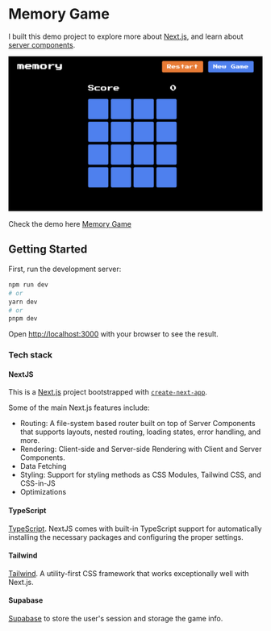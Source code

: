 # Memory Game

I built this demo project to explore more about [Next.js](https://nextjs.org/), and learn about [server components](https://nextjs.org/docs/getting-started/react-essentials#server-components).

![Memory game app](public/memory.png)

Check the demo here [Memory Game](https://memory-game-micheleancheta.vercel.app/)

## Getting Started

First, run the development server:

```bash
npm run dev
# or
yarn dev
# or
pnpm dev
```

Open [http://localhost:3000](http://localhost:3000) with your browser to see the result.

### Tech stack
#### NextJS

This is a [Next.js](https://nextjs.org/) project bootstrapped with [`create-next-app`](https://github.com/vercel/next.js/tree/canary/packages/create-next-app).

Some of the main Next.js features include:

* Routing: A file-system based router built on top of Server Components that supports layouts, nested routing, loading states, error handling, and more.
* Rendering: Client-side and Server-side Rendering with Client and Server Components.
* Data Fetching
* Styling: Support for styling methods as CSS Modules, Tailwind CSS, and CSS-in-JS
* Optimizations

#### TypeScript
[TypeScript](https://www.typescriptlang.org/). NextJS comes with built-in TypeScript support for automatically installing the necessary packages and configuring the proper settings.

#### Tailwind
[Tailwind](https://tailwindcss.com/). A utility-first CSS framework that works exceptionally well with Next.js.

#### Supabase
[Supabase](https://supabase.com/) to store the user's session and storage the game info.